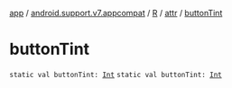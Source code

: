 [app](../../../index.md) / [android.support.v7.appcompat](../../index.md) / [R](../index.md) / [attr](index.md) / [buttonTint](./button-tint.md)

# buttonTint

`static val buttonTint: `[`Int`](https://kotlinlang.org/api/latest/jvm/stdlib/kotlin/-int/index.html)
`static val buttonTint: `[`Int`](https://kotlinlang.org/api/latest/jvm/stdlib/kotlin/-int/index.html)